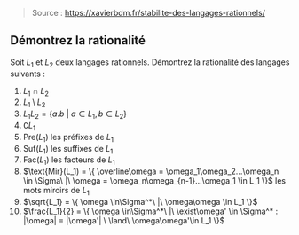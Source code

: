 > Source : https://xavierbdm.fr/stabilite-des-langages-rationnels/

## Démontrez la rationalité 
Soit $L_1$ et $L_2$ deux langages rationnels.
Démontrez la rationalité des langages suivants :
1) $L_1\ \cap\ L_2$
2) $L_1 \setminus L_2$
3) $L_1L_2 = \{ a.b \ |\ a\in L_1, b\in L_2\}$
4) $\complement L_1$
5) $\text{Pre}(L_1)$ les préfixes de $L_1$
6) $\text{Suf}(L_1)$ les suffixes de $L_1$
7) $\text{Fac}(L_1)$ les facteurs de $L_1$
8) $\text{Mir}(L_1) = \{ \overline\omega = \omega_1\omega_2...\omega_n \in \Sigma\ |\ \omega = \omega_n\omega_{n-1}...\omega_1 \in L_1 \}$ les mots miroirs de $L_1$
9) $\sqrt{L_1} = \{ \omega \in\Sigma^*\ |\ \omega\omega \in L_1 \}$
10) $\frac{L_1}{2} = \{ \omega \in\Sigma^*\ |\ \exist\omega' \in \Sigma^* : |\omega| = |\omega'| \ \land\ \omega\omega'\in L_1 \}$
<!--stackedit_data:
eyJoaXN0b3J5IjpbMTgwNTU1NTAzMV19
-->